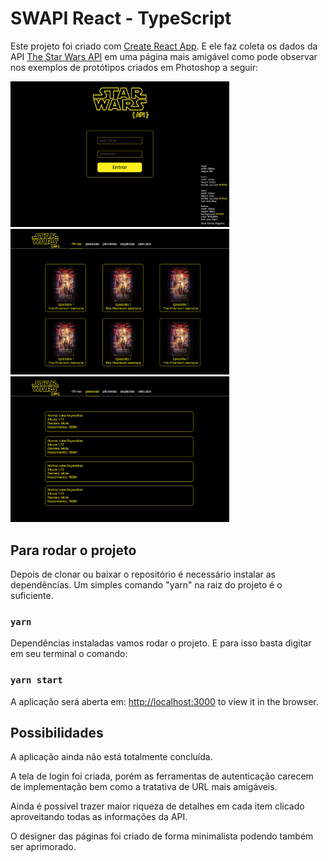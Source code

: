 # SWAPI React - TypeScript

Este projeto foi criado com [Create React App](https://github.com/facebook/create-react-app).
E ele faz coleta os dados da API [The Star Wars API](https://swapi.dev/) em uma página mais amigável como pode observar nos exemplos de protótipos criados em Photoshop a seguir:

<img src="src/assets/loginPage.png" alt="LoginPage" width="350"/>

<img src="src/assets/dashboard.png" alt="DashBoard" width="350"/>

<img src="src/assets/outherPage.png" alt="OutherPages" width="350"/>


## Para rodar o projeto

Depois de clonar ou baixar o repositório é necessário instalar as dependências.
Um simples comando "yarn" na raiz do projeto é o suficiente.

### `yarn`

Dependências instaladas vamos rodar o projeto. E para isso basta digitar em seu terminal o comando:

### `yarn start`

A aplicação será aberta em:
 [http://localhost:3000](http://localhost:3000) to view it in the browser.

 
 ## Possibilidades

 A aplicação ainda não está totalmente concluída.

 A tela de login foi criada, porém as ferramentas de autenticação carecem de implementação bem como a tratativa de URL mais amigáveis.

 Ainda é possível trazer maior riqueza de detalhes em cada item clicado aproveitando todas as informações da API.

 O designer das páginas foi criado de forma minimalista podendo também ser aprimorado.
